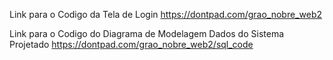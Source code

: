 Link para o Codigo da Tela de Login
https://dontpad.com/grao_nobre_web2

Link para o Codigo do Diagrama de Modelagem Dados do Sistema Projetado
https://dontpad.com/grao_nobre_web2/sql_code
